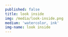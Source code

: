 ```yaml
---
published: false
title: look inside
img: /media/look-inside.png
medium: 'watercolor, ink'
img-name: look inside
---
```

